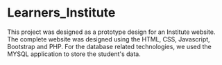 # Learners_Institute
This project was designed as a prototype design for an Institute website. The complete website was designed using the HTML, CSS, Javascript, Bootstrap and PHP. For the database related technologies, we used the MYSQL application to store the student's data.
